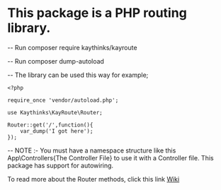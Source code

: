 # This package is a PHP routing library.

-- Run composer require kaythinks/kayroute

-- Run composer dump-autoload

-- The library can be used this way for example;

    <?php

	require_once 'vendor/autoload.php';

	use Kaythinks\KayRoute\Router;

	Router::get('/',function(){
	    var_dump('I got here');
    });

-- NOTE :- You must have a namespace structure like this App\Controllers\{The Controller File} to use it with a Controller file. This package has support for autowiring.

To read more about the Router methods, click this link <a href="https://github.com/kaythinks/KayRoute/wiki/Router">Wiki</a>